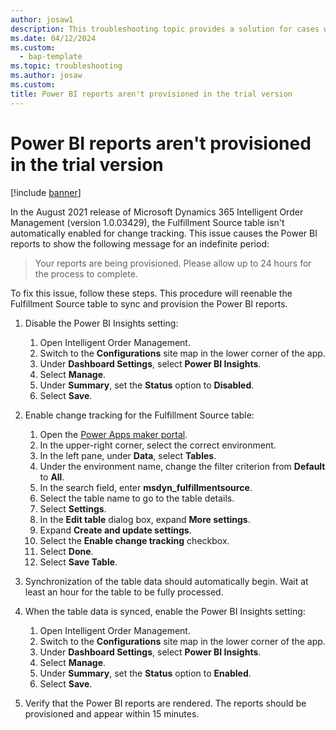 ```yaml
---
author: josaw1
description: This troubleshooting topic provides a solution for cases where Microsoft Power BI reports for Dynamics 365 Intelligent Order Management aren't provisioned.
ms.date: 04/12/2024
ms.custom: 
  - bap-template
ms.topic: troubleshooting
ms.author: josaw
ms.custom: 
title: Power BI reports aren't provisioned in the trial version
---
```


# Power BI reports aren't provisioned in the trial version

[!include [banner](includes/banner.md)]

In the August 2021 release of Microsoft Dynamics 365 Intelligent Order Management (version 1.0.03429), the Fulfillment Source table isn't automatically enabled for change tracking. This issue causes the Power BI reports to show the following message for an indefinite period:

> Your reports are being provisioned. Please allow up to 24 hours for the process to complete.

To fix this issue, follow these steps. This procedure will reenable the Fulfillment Source table to sync and provision the Power BI reports.

1. Disable the Power BI Insights setting:

    1. Open Intelligent Order Management.
    1. Switch to the **Configurations** site map in the lower corner of the app. <!-- which corner: lower-left or lower-right? is this a button? rewrite this step. Also the step in line 50 -->
    1. Under **Dashboard Settings**, select **Power BI Insights**.
    1. Select **Manage**.
    1. Under **Summary**, set the **Status** option to **Disabled**.
    1. Select **Save**.

1. Enable change tracking for the Fulfillment Source table:

    1. Open the [Power Apps maker portal](https://make.powerapps.com/).
    1. In the upper-right corner, select the correct environment.
    1. In the left pane, under **Data**, select **Tables**.
    1. Under the environment name, change the filter criterion from **Default** to **All**.
    1. In the search field, enter **msdyn\_fulfillmentsource**.
    1. Select the table name to go to the table details.
    1. Select **Settings**.
    1. In the **Edit table** dialog box, expand **More settings**.
    1. Expand **Create and update settings**.
    1. Select the **Enable change tracking** checkbox.
    1. Select **Done**.
    1. Select **Save Table**.

1. Synchronization of the table data should automatically begin. Wait at least an hour for the table to be fully processed.
1. When the table data is synced, enable the Power BI Insights setting:

    1. Open Intelligent Order Management.
    1. Switch to the **Configurations** site map in the lower corner of the app.
    1. Under **Dashboard Settings**, select **Power BI Insights**.
    1. Select **Manage**.
    1. Under **Summary**, set the **Status** option to **Enabled**.
    1. Select **Save**.

1. Verify that the Power BI reports are rendered. The reports should be provisioned and appear within 15 minutes.
